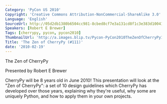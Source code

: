 ```yaml
---
Category: 'PyCon US 2010'
Copyright: 'Creative Commons Attribution-NonCommercial-ShareAlike 3.0'
Language: 'English'
SourceUrl: http://05d2db1380b6504cc981-8cbed8cf7e3a131cd8f1c3e383d10041.r93.cf2.rackcdn.com/pycon-us-2010/281_the-zen-of-cherrypy-111.m4v
Speakers: [Robert E Brewer]
Tags: [cherrypy, pycon, pycon2010]
ThumbnailUrl: 'http://a.images.blip.tv/Pycon-PyCon2010TheZenOfCherryPy111227-275.jpg'
Title: 'The Zen of CherryPy (#111)'
date: '2010-02-19'
---
```

The Zen of CherryPy

  
Presented by Robert E Brewer

  
CherryPy will be 8 years old in June 2010! This presentation will look at the
"Zen of CherryPy": a set of 10 design guidelines which CherryPy has developed
over those years, explaining why they're useful, why some are uniquely Python,
and how to apply them in your own projects.


